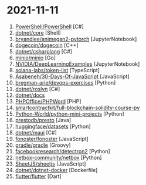 # 2021-11-11

1. [PowerShell/PowerShell](https://github.com/PowerShell/PowerShell "PowerShell for every system!") [C#]
2. [dotnet/core](https://github.com/dotnet/core "Home repository for .NET Core") [Shell]
3. [bryandlee/animegan2-pytorch](https://github.com/bryandlee/animegan2-pytorch "PyTorch implementation of AnimeGANv2") [JupyterNotebook]
4. [dogecoin/dogecoin](https://github.com/dogecoin/dogecoin "very currency") [C++]
5. [dotnet/csharplang](https://github.com/dotnet/csharplang "The official repo for the design of the C# programming language") [C#]
6. [minio/minio](https://github.com/minio/minio "High Performance, Kubernetes Native Object Storage") [Go]
7. [NVIDIA/DeepLearningExamples](https://github.com/NVIDIA/DeepLearningExamples "Deep Learning Examples") [JupyterNotebook]
8. [solana-labs/token-list](https://github.com/solana-labs/token-list "The community maintained Solana token registry") [TypeScript]
9. [Asabeneh/30-Days-Of-JavaScript](https://github.com/Asabeneh/30-Days-Of-JavaScript "30 days of JavaScript programming challenge is a step-by-step guide to learn JavaScript programming language in 30 days. This challenge may take more than 100 days, please just follow your own pace.") [JavaScript]
10. [bregman-arie/devops-exercises](https://github.com/bregman-arie/devops-exercises "Linux, Jenkins, AWS, SRE, Prometheus, Docker, Python, Ansible, Git, Kubernetes, Terraform, OpenStack, SQL, NoSQL, Azure, GCP, DNS, Elastic, Network, Virtualization. DevOps Interview Questions") [Python]
11. [dotnet/roslyn](https://github.com/dotnet/roslyn "The Roslyn .NET compiler provides C# and Visual Basic languages with rich code analysis APIs.") [C#]
12. [dotnet/docs](https://github.com/dotnet/docs "This repository contains .NET Documentation.") 
13. [PHPOffice/PHPWord](https://github.com/PHPOffice/PHPWord "A pure PHP library for reading and writing word processing documents") [PHP]
14. [smartcontractkit/full-blockchain-solidity-course-py](https://github.com/smartcontractkit/full-blockchain-solidity-course-py "Ultimate Solidity, Blockchain, and Smart Contract - Beginner to Expert Full Course | Python Edition") 
15. [Python-World/python-mini-projects](https://github.com/Python-World/python-mini-projects "A collection of simple python mini projects to enhance your python skills") [Python]
16. [prestodb/presto](https://github.com/prestodb/presto "The official home of the Presto distributed SQL query engine for big data") [Java]
17. [huggingface/datasets](https://github.com/huggingface/datasets "🤗 The largest hub of ready-to-use datasets for ML models with fast, easy-to-use and efficient data manipulation tools") [Python]
18. [dotnet/maui](https://github.com/dotnet/maui ".NET MAUI is the .NET Multi-platform App UI, a framework for building native device applications spanning mobile, tablet, and desktop.") [C#]
19. [fonoster/fonoster](https://github.com/fonoster/fonoster "🚀 The open-source alternative to Twilio") [JavaScript]
20. [gradle/gradle](https://github.com/gradle/gradle "Adaptable, fast automation for all") [Groovy]
21. [facebookresearch/detectron2](https://github.com/facebookresearch/detectron2 "Detectron2 is FAIR's next-generation platform for object detection, segmentation and other visual recognition tasks.") [Python]
22. [netbox-community/netbox](https://github.com/netbox-community/netbox "Infrastructure resource modeling for network automation. Open source under Apache 2. Public demo: https://demo.netbox.dev") [Python]
23. [SheetJS/sheetjs](https://github.com/SheetJS/sheetjs "📗 SheetJS Community Edition -- Spreadsheet Data Toolkit") [JavaScript]
24. [dotnet/dotnet-docker](https://github.com/dotnet/dotnet-docker "Docker images for .NET and the .NET Tools.") [Dockerfile]
25. [flutter/flutter](https://github.com/flutter/flutter "Flutter makes it easy and fast to build beautiful apps for mobile and beyond") [Dart]
